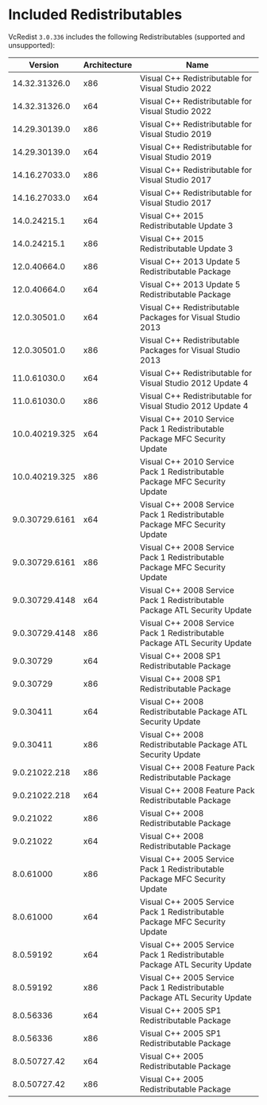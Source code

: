 ﻿# Included Redistributables

VcRedist `3.0.336` includes the following Redistributables (supported and unsupported):

| Version        | Architecture | Name                                                                       |
| -------------- | ------------ | -------------------------------------------------------------------------- |
| 14.32.31326.0  | x86          | Visual C++ Redistributable for Visual Studio 2022                          |
| 14.32.31326.0  | x64          | Visual C++ Redistributable for Visual Studio 2022                          |
| 14.29.30139.0  | x86          | Visual C++ Redistributable for Visual Studio 2019                          |
| 14.29.30139.0  | x64          | Visual C++ Redistributable for Visual Studio 2019                          |
| 14.16.27033.0  | x86          | Visual C++ Redistributable for Visual Studio 2017                          |
| 14.16.27033.0  | x64          | Visual C++ Redistributable for Visual Studio 2017                          |
| 14.0.24215.1   | x64          | Visual C++ 2015 Redistributable Update 3                                   |
| 14.0.24215.1   | x86          | Visual C++ 2015 Redistributable Update 3                                   |
| 12.0.40664.0   | x86          | Visual C++ 2013 Update 5 Redistributable Package                           |
| 12.0.40664.0   | x64          | Visual C++ 2013 Update 5 Redistributable Package                           |
| 12.0.30501.0   | x64          | Visual C++ Redistributable Packages for Visual Studio 2013                 |
| 12.0.30501.0   | x86          | Visual C++ Redistributable Packages for Visual Studio 2013                 |
| 11.0.61030.0   | x64          | Visual C++ Redistributable for Visual Studio 2012 Update 4                 |
| 11.0.61030.0   | x86          | Visual C++ Redistributable for Visual Studio 2012 Update 4                 |
| 10.0.40219.325 | x64          | Visual C++ 2010 Service Pack 1 Redistributable Package MFC Security Update |
| 10.0.40219.325 | x86          | Visual C++ 2010 Service Pack 1 Redistributable Package MFC Security Update |
| 9.0.30729.6161 | x64          | Visual C++ 2008 Service Pack 1 Redistributable Package MFC Security Update |
| 9.0.30729.6161 | x86          | Visual C++ 2008 Service Pack 1 Redistributable Package MFC Security Update |
| 9.0.30729.4148 | x64          | Visual C++ 2008 Service Pack 1 Redistributable Package ATL Security Update |
| 9.0.30729.4148 | x86          | Visual C++ 2008 Service Pack 1 Redistributable Package ATL Security Update |
| 9.0.30729      | x64          | Visual C++ 2008 SP1 Redistributable Package                                |
| 9.0.30729      | x86          | Visual C++ 2008 SP1 Redistributable Package                                |
| 9.0.30411      | x64          | Visual C++ 2008 Redistributable Package ATL Security Update                |
| 9.0.30411      | x86          | Visual C++ 2008 Redistributable Package ATL Security Update                |
| 9.0.21022.218  | x86          | Visual C++ 2008 Feature Pack Redistributable Package                       |
| 9.0.21022.218  | x64          | Visual C++ 2008 Feature Pack Redistributable Package                       |
| 9.0.21022      | x86          | Visual C++ 2008 Redistributable Package                                    |
| 9.0.21022      | x64          | Visual C++ 2008 Redistributable Package                                    |
| 8.0.61000      | x86          | Visual C++ 2005 Service Pack 1 Redistributable Package MFC Security Update |
| 8.0.61000      | x64          | Visual C++ 2005 Service Pack 1 Redistributable Package MFC Security Update |
| 8.0.59192      | x64          | Visual C++ 2005 Service Pack 1 Redistributable Package ATL Security Update |
| 8.0.59192      | x86          | Visual C++ 2005 Service Pack 1 Redistributable Package ATL Security Update |
| 8.0.56336      | x64          | Visual C++ 2005 SP1 Redistributable Package                                |
| 8.0.56336      | x86          | Visual C++ 2005 SP1 Redistributable Package                                |
| 8.0.50727.42   | x64          | Visual C++ 2005 Redistributable Package                                    |
| 8.0.50727.42   | x86          | Visual C++ 2005 Redistributable Package                                    |
